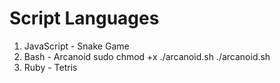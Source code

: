 # Script Languages

1. JavaScript - Snake Game
2. Bash - Arcanoid
sudo chmod +x ./arcanoid.sh
./arcanoid.sh
3. Ruby - Tetris
